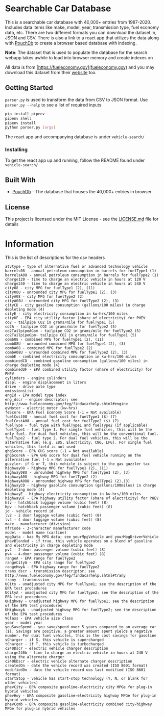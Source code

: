 # Searchable Car Database

This is a searchable car database with 40,000+ entries from 1987-2020. Includes data items like make, model, year, transmission type, fuel economy data, etc. There are two different formats you can download the dataset in, JSON and CSV. There is also a link to a react app that utilizes the data along with [PouchDb](https://pouchdb.com/) to create a browser based database with indexing.

__Note:__ The dataset that is used to populate the database for the search webapp takes awhile to load into browser memory and create indexes on

All data is from [https://fueleconomy.gov](fueleconomy.gov) and you may download this dataset from their [website](https://www.fueleconomy.gov/feg/download.shtml) too.

## Getting Started

`parser.py` is used to transform the data from CSV to JSON format. Use `parser.py --help` to see a list of required inputs

```sh
pip install pipenv
pipenv shell
pipenv install
python parser.py [args]
```

The react app and accompanying database is under `vehicle-search/`

### Installing

To get the react app up and running, follow the README found under `vehicle-search/`

## Built With

* [PouchDb](https://pouchdb.com/) - The database that houses the 40,000+ entries in browser

## License

This project is licensed under the MIT License - see the [LICENSE.md](LICENSE.md) file for details

# Information

This is the list of descriptions for the csv headers

    atvtype - type of alternative fuel or advanced technology vehicle
    barrels08 - annual petroleum consumption in barrels for fuelType1 (1)
    barrelsA08 - annual petroleum consumption in barrels for fuelType2 (1)
    charge120 - time to charge an electric vehicle in hours at 120 V
    charge240 - time to charge an electric vehicle in hours at 240 V
    city08 - city MPG for fuelType1 (2), (11)
    city08U - unrounded city MPG for fuelType1 (2), (3)
    cityA08 - city MPG for fuelType2 (2)
    cityA08U - unrounded city MPG for fuelType2 (2), (3)
    cityCD - city gasoline consumption (gallons/100 miles) in charge depleting mode (4)
    cityE - city electricity consumption in kw-hrs/100 miles
    cityUF - EPA city utility factor (share of electricity) for PHEV
    co2 - tailpipe CO2 in grams/mile for fuelType1 (5)
    co2A - tailpipe CO2 in grams/mile for fuelType2 (5)
    co2TailpipeAGpm - tailpipe CO2 in grams/mile for fuelType2 (5)
    co2TailpipeGpm- tailpipe CO2 in grams/mile for fuelType1 (5)
    comb08 - combined MPG for fuelType1 (2), (11)
    comb08U - unrounded combined MPG for fuelType1 (2), (3)
    combA08 - combined MPG for fuelType2 (2)
    combA08U - unrounded combined MPG for fuelType2 (2), (3)
    combE - combined electricity consumption in kw-hrs/100 miles
    combinedCD - combined gasoline consumption (gallons/100 miles) in charge depleting mode (4)
    combinedUF - EPA combined utility factor (share of electricity) for PHEV
    cylinders - engine cylinders
    displ - engine displacement in liters
    drive - drive axle type
    emissionsList
    engId - EPA model type index
    eng_dscr - engine descriptor; see http://www.fueleconomy.gov/feg/findacarhelp.shtml#engine
    evMotor - electric motor (kw-hrs)
    feScore - EPA Fuel Economy Score (-1 = Not available)
    fuelCost08 - annual fuel cost for fuelType1 ($) (7)
    fuelCostA08 - annual fuel cost for fuelType2 ($) (7)
    fuelType - fuel type with fuelType1 and fuelType2 (if applicable)
    fuelType1 - fuel type 1. For single fuel vehicles, this will be the only fuel. For dual fuel vehicles, this will be the conventional fuel.
    fuelType2 - fuel type 2. For dual fuel vehicles, this will be the alternative fuel (e.g. E85, Electricity, CNG, LPG). For single fuel vehicles, this field is not used
    ghgScore - EPA GHG score (-1 = Not available)
    ghgScoreA - EPA GHG score for dual fuel vehicle running on the alternative fuel (-1 = Not available)
    guzzler- if G or T, this vehicle is subject to the gas guzzler tax
    highway08 - highway MPG for fuelType1 (2), (11)
    highway08U - unrounded highway MPG for fuelType1 (2), (3)
    highwayA08 - highway MPG for fuelType2 (2)
    highwayA08U - unrounded highway MPG for fuelType2 (2),(3)
    highwayCD - highway gasoline consumption (gallons/100miles) in charge depleting mode (4)
    highwayE - highway electricity consumption in kw-hrs/100 miles
    highwayUF - EPA highway utility factor (share of electricity) for PHEV
    hlv - hatchback luggage volume (cubic feet) (8)
    hpv - hatchback passenger volume (cubic feet) (8)
    id - vehicle record id
    lv2 - 2 door luggage volume (cubic feet) (8)
    lv4 - 4 door luggage volume (cubic feet) (8)
    make - manufacturer (division)
    mfrCode - 3-character manufacturer code
    model - model name (carline)
    mpgData - has My MPG data; see yourMpgVehicle and yourMpgDriverVehicle
    phevBlended - if true, this vehicle operates on a blend of gasoline and electricity in charge depleting mode
    pv2 - 2-door passenger volume (cubic feet) (8)
    pv4 - 4-door passenger volume (cubic feet) (8)
    rangeA - EPA range for fuelType2
    rangeCityA - EPA city range for fuelType2
    rangeHwyA - EPA highway range for fuelType2
    trans_dscr - transmission descriptor; see http://www.fueleconomy.gov/feg/findacarhelp.shtml#trany
    trany - transmission
    UCity - unadjusted city MPG for fuelType1; see the description of the EPA test procedures
    UCityA - unadjusted city MPG for fuelType2; see the description of the EPA test procedures
    UHighway - unadjusted highway MPG for fuelType1; see the description of the EPA test procedures
    UHighwayA - unadjusted highway MPG for fuelType2; see the description of the EPA test procedures
    VClass - EPA vehicle size class
    year - model year
    youSaveSpend - you save/spend over 5 years compared to an average car ($). Savings are positive; a greater amount spent yields a negative number. For dual fuel vehicles, this is the cost savings for gasoline
    sCharger - if S, this vehicle is supercharged
    tCharger - if T, this vehicle is turbocharged
    c240Dscr - electric vehicle charger description
    charge240b - time to charge an electric vehicle in hours at 240 V using the alternate charger
    c240bDscr - electric vehicle alternate charger description
    createdOn - date the vehicle record was created (ISO 8601 format)
    modifiedOn - date the vehicle record was last modified (ISO 8601 format)
    startStop - vehicle has start-stop technology (Y, N, or blank for older vehicles)
    phevCity - EPA composite gasoline-electricity city MPGe for plug-in hybrid vehicles
    phevHwy - EPA composite gasoline-electricity highway MPGe for plug-in hybrid vehicles
    phevComb - EPA composite gasoline-electricity combined city-highway MPGe for plug-in hybrid vehicles
